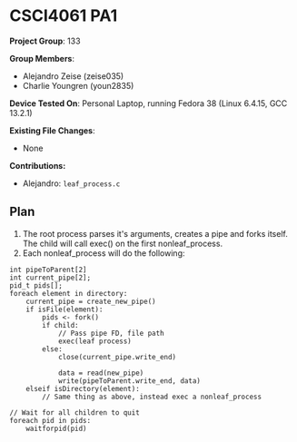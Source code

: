 # CSCI4061 PA1

**Project Group**: 133

**Group Members**:
- Alejandro Zeise (zeise035)
- Charlie Youngren (youn2835)

**Device Tested On**: Personal Laptop, running Fedora 38 (Linux 6.4.15, GCC 13.2.1)

**Existing File Changes**:
- None 

**Contributions:**
- Alejandro: ```leaf_process.c```

## Plan
1. The root process parses it's arguments, creates a pipe and forks itself. The child will call exec() on the first nonleaf_process.
2. Each nonleaf_process will do the following:
```
int pipeToParent[2]
int current_pipe[2];
pid_t pids[];
foreach element in directory:
    current_pipe = create_new_pipe()
    if isFile(element):
        pids <- fork()
        if child:
            // Pass pipe FD, file path
            exec(leaf process)
        else:
            close(current_pipe.write_end)

            data = read(new_pipe)
            write(pipeToParent.write_end, data)
    elseif isDirectory(element):
        // Same thing as above, instead exec a nonleaf_process

// Wait for all children to quit
foreach pid in pids:
    waitforpid(pid)
```

